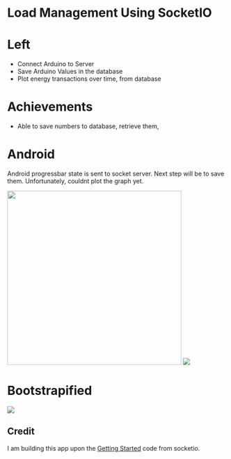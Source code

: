 # Load Management Using SocketIO

# Left
- Connect Arduino to Server
- Save Arduino Values in the database
- Plot energy transactions over time, from database

# Achievements
- Able to save numbers to database, retrieve them,  

# Android 
Android progressbar state is sent to socket server. Next step will be to save them. Unfortunately, couldnt plot the graph yet.

<img width="400pt" src="https://github.com/sifatsultan/socketio-loadmanagement/blob/master/design/3.png" />
<img widht="150pt" src="https://github.com/sifatsultan/socketio-loadmanagement/blob/master/design/4.png" />

# Bootstrapified
<img src="https://github.com/sifatsultan/socketio-loadmanagement/blob/branch/design/2.jpg" />


## Credit
I am building this app upon the  [Getting Started](http://socket.io/get-started/chat/) code from socketio.
